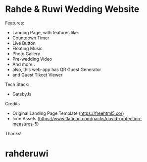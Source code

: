 # Rahde & Ruwi Wedding Website


Features:
- Landing Page, with features like:
 - Countdown Timer
 - Live Button
 - Floating Music
 - Photo Gallery
 - Pre-wedding Video 
 - And more..
- also, this web-app has QR Guest Generator
- and Guest Tikcet Viewer

Tech Stack:
- GatsbyJs

Credits
- Original Landing Page Template (https://freehtml5.co/)
- Icon Assets (https://www.flaticon.com/packs/covid-protection-measures-5)

Thanks!
# rahderuwi

